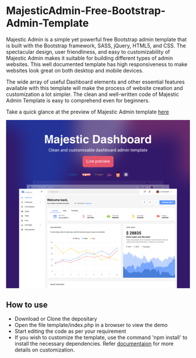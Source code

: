# MajesticAdmin-Free-Bootstrap-Admin-Template

Majestic Admin is a simple yet powerful free Bootstrap admin template that is built with the Bootstrap framework, SASS, jQuery, HTML5, and CSS. The spectacular design, user friendliness, and easy to customizability of Majestic Admin makes it suitable for building different types of admin websites. This well documented template has high responsiveness to make websites look great on both desktop and mobile devices.

The wide array of useful Dashboard elements and other essential features available with this template will make the process of website creation and customization a lot simpler. The clean and well-written code of Majestic Admin Template is easy to comprehend even for beginners.

Take a quick glance at the preview of Majestic Admin template [here](http://www.bootstrapdash.com/demo/majestic-free/template/index.php)

[![N|Solid](preview.png)](http://www.bootstrapdash.com/demo/majestic-free/template/index.php)


<h2>How to use </h2>

<ul>
  <li>
    Download or Clone the depositary
  </li>
  <li>
    Open the file template/index.php in a browser to view the demo
  </li>
  <li>
    Start editing the code as per your requirement
  </li>
  <li>
    If you wish to customize the template, use the command 'npm install' to install the necessary dependencies. Refer <a href="http://www.bootstrapdash.com/demo/majestic-free/template/documentation/documentation.php">documentaion</a> for more details on customization.
  </li>
</ul>
